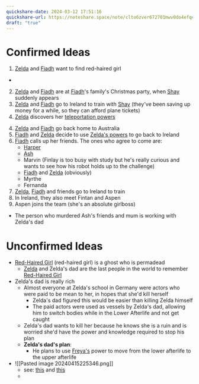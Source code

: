 ```yaml
---
quickshare-date: 2024-03-12 17:51:16
quickshare-url: https://noteshare.space/note/clto6zver672701mwv0do4efq#PQ8r14jTatIsxtKRr03wpvR2Prg+MpPIMHzaoKtqRqI
draft: "true"
---
```


# Confirmed Ideas
1) [Zelda](Zelda%20Appel.md) and [Fiadh](Fiadh%20Gallagher.md) want to find red-haired girl
- 
2) [Zelda](Zelda%20Appel.md) and [Fiadh](Fiadh%20Gallagher.md) are at [Fiadh](Fiadh%20Gallagher.md)'s family's Christmas party, when [Shay](Shay%20Gallagher.md) suddenly appears
3) [Zelda](Zelda%20Appel.md) and [Fiadh](Fiadh%20Gallagher.md) go to Ireland to train with [Shay](Shay%20Gallagher.md) (they've been saving up money for a while, so they can afford plane tickets)
4) [Zelda](Zelda%20Appel.md) discovers her [teleportation powers](Fragile%20Ruin.md)
4. [Zelda](Zelda%20Appel.md) and [Fiadh](Fiadh%20Gallagher.md) go back home to Australia
5. [Fiadh](Fiadh%20Gallagher.md) and [Zelda](Zelda%20Appel.md) decide to use [Zelda's powers](Fragile%20Ruin.md) to go back to Ireland
6. [Fiadh](Fiadh%20Gallagher.md) calls up her friends. The ones who agree to come are:
	- [Harper](Harper%20Belanger.md)
	- [Ash](Ash.md)
	- Marvin (Finlay is too busy with study but he's really curious and wants to see how his robot holds up to the challenge)
	- [Fiadh](Fiadh%20Gallagher.md) and [Zelda](Zelda%20Appel.md) (obviously)
	- Myrthe
	- Fernanda
7. [Zelda](Zelda%20Appel.md), [Fiadh](Fiadh%20Gallagher.md) and friends go to Ireland to train
8. In Ireland, they also meet Fintan and Aspen
9. Aspen joins the team (she's an absolute girlboss)

- The person who murdered Ash's friends and mum is working with Zelda's dad

# Unconfirmed Ideas
- [Red-Haired Girl](Red-Haired%20Girl.md) (red-haired girl) is a ghost who is permadead
	- [Zelda](Zelda%20Appel.md) and Zelda's dad are the last people in the world to remember [Red-Haired Girl](Red-Haired%20Girl.md)
- Zelda's dad is really rich
	- Almost everyone at Zelda's school in Germany were actors who were paid to be mean to her, in hopes that she'd kill herself
		- Zelda's dad figured this would be easier than killing Zelda himself
		- The paid actors were used as vessels by Zelda's dad, allowing him to switch bodies while in the Lower Afterlife and not get caught
	- Zelda's dad wants to kill her because he knows she is a ruin and is worried she'd have the power and knowledge required to stop his plan
	- **Zelda's dad's plan**:
		- He plans to use [Freya's](Red-Haired%20Girl.md) power to move from the lower afterlife to the upper afterlife
- ![[Pasted image 20240415225346.png]]
	- see: [this](https://discord.com/channels/745434846557372548/1086970227859931248/1229441597834399864) and [this](https://discord.com/channels/745434846557372548/1047121928651030578/1229438562026651678)
	- 